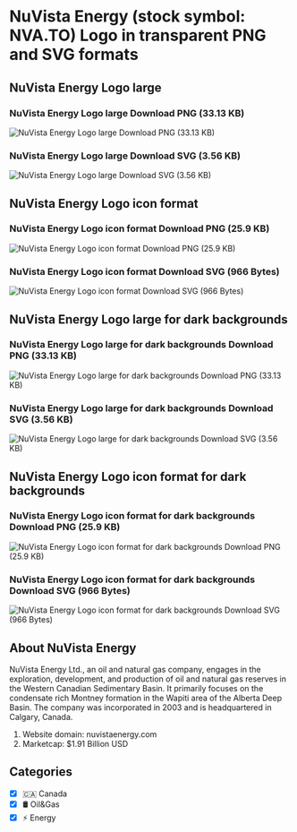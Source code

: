 # NuVista Energy (stock symbol: NVA.TO) Logo in transparent PNG and SVG formats

## NuVista Energy Logo large

### NuVista Energy Logo large Download PNG (33.13 KB)

![NuVista Energy Logo large Download PNG (33.13 KB)](/img/orig/NVA.TO_BIG-acbdf502.png)

### NuVista Energy Logo large Download SVG (3.56 KB)

![NuVista Energy Logo large Download SVG (3.56 KB)](/img/orig/NVA.TO_BIG-9b8457da.svg)

## NuVista Energy Logo icon format

### NuVista Energy Logo icon format Download PNG (25.9 KB)

![NuVista Energy Logo icon format Download PNG (25.9 KB)](/img/orig/NVA.TO-b931527a.png)

### NuVista Energy Logo icon format Download SVG (966 Bytes)

![NuVista Energy Logo icon format Download SVG (966 Bytes)](/img/orig/NVA.TO-00e75aa9.svg)

## NuVista Energy Logo large for dark backgrounds

### NuVista Energy Logo large for dark backgrounds Download PNG (33.13 KB)

![NuVista Energy Logo large for dark backgrounds Download PNG (33.13 KB)](/img/orig/NVA.TO_BIG.D-b2196fe5.png)

### NuVista Energy Logo large for dark backgrounds Download SVG (3.56 KB)

![NuVista Energy Logo large for dark backgrounds Download SVG (3.56 KB)](/img/orig/NVA.TO_BIG.D-65c8e357.svg)

## NuVista Energy Logo icon format for dark backgrounds

### NuVista Energy Logo icon format for dark backgrounds Download PNG (25.9 KB)

![NuVista Energy Logo icon format for dark backgrounds Download PNG (25.9 KB)](/img/orig/NVA.TO.D-e2bedbf4.png)

### NuVista Energy Logo icon format for dark backgrounds Download SVG (966 Bytes)

![NuVista Energy Logo icon format for dark backgrounds Download SVG (966 Bytes)](/img/orig/NVA.TO.D-790b2230.svg)

## About NuVista Energy

NuVista Energy Ltd., an oil and natural gas company, engages in the exploration, development, and production of oil and natural gas reserves in the Western Canadian Sedimentary Basin. It primarily focuses on the condensate rich Montney formation in the Wapiti area of the Alberta Deep Basin. The company was incorporated in 2003 and is headquartered in Calgary, Canada.

1. Website domain: nuvistaenergy.com
2. Marketcap: $1.91 Billion USD


## Categories
- [x] 🇨🇦 Canada
- [x] 🛢 Oil&Gas
- [x] ⚡ Energy
